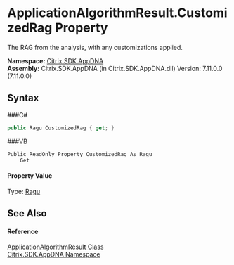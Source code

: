 # ApplicationAlgorithmResult.CustomizedRag Property 
 

The RAG from the analysis, with any customizations applied.

**Namespace:**&nbsp;<a href="N_Citrix_SDK_AppDNA">Citrix.SDK.AppDNA</a><br />**Assembly:**&nbsp;Citrix.SDK.AppDNA (in Citrix.SDK.AppDNA.dll) Version: 7.11.0.0 (7.11.0.0)

## Syntax

###C#
```csharp
public Ragu CustomizedRag { get; }
```

###VB
```vbnet
Public ReadOnly Property CustomizedRag As Ragu
	Get
```


#### Property Value
Type: <a href="T_Citrix_SDK_AppDNA_Ragu">Ragu</a>

## See Also


#### Reference
<a href="T_Citrix_SDK_AppDNA_ApplicationAlgorithmResult">ApplicationAlgorithmResult Class</a><br /><a href="N_Citrix_SDK_AppDNA">Citrix.SDK.AppDNA Namespace</a><br />